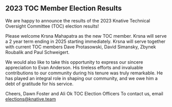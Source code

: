 ## 2023 TOC Member Election Results

We are happy to announce the results of the 2023 Knative Technical Oversight Committee (TOC) election results!

Please welcome Krsna Mahapatra as the new TOC member. Krsna will serve a 2 year term ending in 2025 starting immediately. Krsna will serve together with current TOC members Dave Protasowski, David Simansky, Zbynek Roubalik and Paul Schweigert.

We would also like to take this opportunity to express our sincere appreciation to Evan Anderson. His tireless efforts and invaluable contributions to our community during his tenure was truly remarkable. He has played an integral role in shaping our community, and we owe him a debt of gratitude for his service.

Cheers,
Dawn Foster and Ali Ok
TOC Election Officers
To contact us, email elections@knative.team

